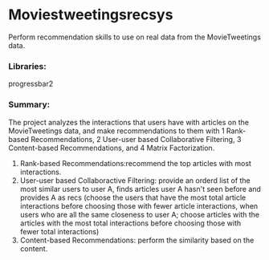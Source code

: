 # Moviestweetingsrecsys
Perform recommendation skills to use on real data from the MovieTweetings data.

### Libraries: 
progressbar2

### Summary:
The project analyzes the interactions that users have with articles on the MovieTweetings data, and make recommendations to them with 1 Rank-based Recommendations, 2 User-user based Collaborative Filtering, 3 Content-based Recommendations, and 4 Matrix Factorization.

1. Rank-based Recommendations:recommend the top articles with most interactions.
2. User-user based Collaboractive Filtering: provide an orderd list of the most similar users to user A, finds articles user A hasn't seen before and provides A as recs (choose the users that have the most total article interactions before choosing those with fewer article interactions, when users who are all the same closeness to user A; choose articles with the articles with the most total interactions before choosing those with fewer total interactions)
3. Content-based Recommendations: perform the similarity based on the content.
